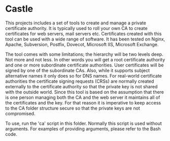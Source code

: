 # Castle

This projects includes a set of tools to create and manage a private certificate authority. It is typically used to roll your own CA to create certificates for web servers, mail servers etc. Certificates created with this tool can be used with a wide range of software. It has been tested on Nginx, Apache, Subversion, Postfix, Dovecot, Microsoft IIS, Microsoft Exchange.

The tool comes with some limitations; the hierarchy will be two levels deep. Not more and not less. In other words you will get a root certificate authority and one or more subordinate certificate authorities. User certificates will be signed by one of the subordinate CAs. Also, while it supports subject alternative names it only does so for DNS names. For real-world certificate authorities the certificate signing requests (CRSs) are normally created externally to the certificate authority so that the private key is not shared with the outside world. Since this tool is based on the assumption that there is one person managing both the CA and the web server it maintains all of the certificates and the key. For that reason it is imperative to keep access to the CA folder structure secure so that the private keys are not compromised.

To use, run the 'ca' script in this folder. Normally this script is used without arguments. For examples of providing arguments, please refer to the Bash code.
